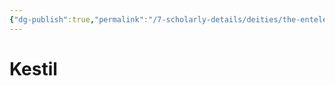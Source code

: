 ```yaml
---
{"dg-publish":true,"permalink":"/7-scholarly-details/deities/the-entelexiea/kestil/","noteIcon":""}
---
```


# Kestil


